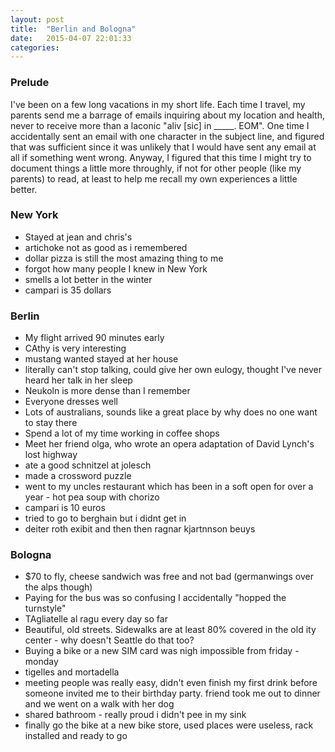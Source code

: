 ```yaml
---
layout: post
title:  "Berlin and Bologna"
date:   2015-04-07 22:01:33
categories:
---
```


### Prelude

I've been on a few long vacations in my short life.  Each time I travel, my parents send me a barrage of emails inquiring about my location and health, never to receive more than a laconic "aliv [sic] in _____.  EOM".  One time I accidentally sent an email with one character in the subject line, and figured that was sufficient since it was unlikely that I would have sent any email at all if something went wrong. Anyway, I figured that this time I might try to document things a little more throughly, if not for other people (like my parents) to read, at least to help me recall my own experiences a little better.

### New York

* Stayed at jean and chris's
* artichoke not as good as i remembered
* dollar pizza is still the most amazing thing to me
* forgot how many people I knew in New York
* smells a lot better in the winter
* campari is 35 dollars

### Berlin

* My flight arrived 90 minutes early
* CAthy is very interesting
* mustang wanted stayed at her house
* literally can't stop talking, could give her own eulogy, thought I've never heard her talk in her sleep
* Neukoln is more dense than I remember
* Everyone dresses well
* Lots of australians, sounds like a great place by why does no one want to stay there
* Spend a lot of my time working in coffee shops
* Meet her friend olga, who wrote an opera adaptation of David Lynch's lost highway
* ate a good schnitzel at jolesch
* made a crossword puzzle
* went to my uncles restaurant which has been in a soft open for over a year - hot pea soup with chorizo
* campari is 10 euros
* tried to go to berghain but i didnt get in
* deiter roth exibit and then then ragnar kjartnnson beuys

### Bologna

* $70 to fly, cheese sandwich was free and not bad (germanwings over the alps though)
* Paying for the bus was so confusing I accidentally "hopped the turnstyle"
* TAgliatelle al ragu every day so far
* Beautiful, old streets.  Sidewalks are at least 80% covered in the old ity center - why doesn't Seattle do that too?
* Buying a bike or a new SIM card was nigh impossible from friday - monday
* tigelles and mortadella
* meeting people was really easy, didn't even finish my first drink before someone invited me to their birthday party. friend took me out to dinner and we went on a walk with her dog
* shared bathroom - really proud i didn't pee in my sink
* finally go the bike at a new bike store, used places were useless, rack installed and ready to go
